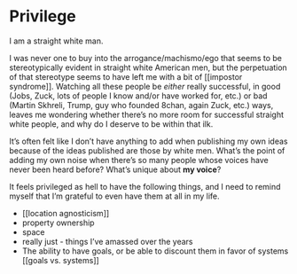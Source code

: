 # Privilege
I am a straight white man.

I was never one to buy into the arrogance/machismo/ego that seems to be stereotypically evident in straight white American men, but the perpetuation of that stereotype seems to have left me with a bit of [[impostor syndrome]]. Watching all these people be *either* really successful, in good (Jobs, Zuck, lots of people I know and/or have worked for, etc.) or bad (Martin Skhreli, Trump, guy who founded 8chan, again Zuck, etc.) ways, leaves me wondering whether there’s no more room for successful straight white people, and why do I deserve to be within that ilk.

It’s often felt like I don’t have anything to add when publishing my own ideas because of the ideas published are those by white men. What’s the point of adding my own noise when there’s so many people whose voices have never been heard before? What’s unique about **my voice**?

It feels privileged as hell to have the following things, and I need to remind myself that I’m grateful to even have them at all in my life.
- [[location agnosticism]]
- property ownership
- space
- really just - things I’ve amassed over the years
- The ability to have goals, or be able to discount them in favor of systems [[goals vs. systems]]